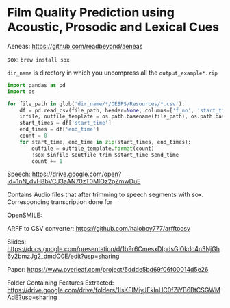 # Film Quality Prediction using Acoustic, Prosodic and Lexical Cues



Aeneas: https://github.com/readbeyond/aeneas

sox: `brew install sox`

`dir_name` is directory in which you uncompress all the `output_example*.zip`

```python
import pandas as pd
import os

for file_path in glob('dir_name/*/OEBPS/Resources/*.csv'):
    df = pd.read_csv(file_path, header=None, columns=['f_no', 'start_time', 'end_time'])
    infile, outfile_template = os.path.basename(file_path), os.path.basename(file_path).replace('.wav', '_{}.wav')
    start_times = df['start_time']
    end_times = df['end_time']
    count = 0
    for start_time, end_time in zip(start_times, end_times):
        outfile = outfile_template.format(count)
        !sox $infile $outfile trim $start_time $end_time 
        count += 1
```

Speech: https://drive.google.com/open?id=1nN_dvH8bVCJ3aAN70zT0MlOz2pZmwDuE

Contains Audio files that after trimming to speech segments with sox. Corresponding transcription done for 

OpenSMILE:

ARFF to CSV converter: https://github.com/haloboy777/arfftocsv

Slides: https://docs.google.com/presentation/d/1b9r6CmesxDIpdsGlOkdc4n3NjGh6y2bmzJg2_dmdO0E/edit?usp=sharing

Paper: https://www.overleaf.com/project/5ddde5bd69f06f00014d5e26

Folder Containing Features Extracted: https://drive.google.com/drive/folders/1lsKFIMiyJEkInHC0fZiYB6BtCSGWMAdE?usp=sharing      
